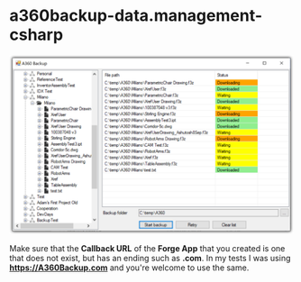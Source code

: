 # a360backup-data.management-csharp

![screenshot](screenshot.png)

Make sure that the **Callback URL** of the **Forge App** that you created is one that does not exist, but has an ending such as **.com**. 
In my tests I was using **https://A360Backup.com** and you're welcome to use the same. 


